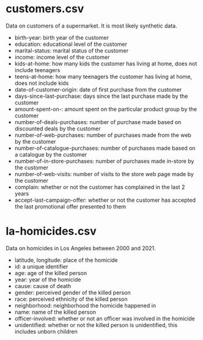 # customers.csv
Data on customers of a supermarket. It is most likely synthetic data.

- birth-year: birth year of the customer
- education: educational level of the customer
- marital-status: marital status of the customer
- income: income level of the customer
- kids-at-home: how many kids the customer has living at home, does not
  include teenagers
- teens-at-home: how many teenagers the customer has living at home,
  does not include kids
- date-of-customer-origin: date of first purchase from the customer
- days-since-last-purchase: days since the last purchase made by the
  customer
- amount-spent-on-: amount spent on the particular product group by the
  customer
- number-of-deals-purchases: number of purchase made based on discounted
  deals by the customer
- number-of-web-purchases: number of purchases made from the web by the
  customer
- number-of-catalogue-purchases: number of purchases made based on a
  catalogue by the customer
- number-of-in-store-purchases: number of purchases made in-store by
  the customer
- number-of-web-visits: number of visits to the store web page made by
  the customer
- complain: whether or not the customer has complained in the last 2
  years
- accept-last-campaign-offer: whether or not the customer has accepted
  the last promotional offer presented to them

# la-homicides.csv
Data on homicides in Los Angeles between 2000 and 2021.

- latitude, longitude: place of the homicide
- id: a unique identifier
- age: age of the killed person
- year: year of the homicide
- cause: cause of death
- gender: perceived gender of the killed person
- race: perceived ethnicity of the killed person
- neighborhood: neighborhood the homicide happened in
- name: name of the killed person
- officer-involved: whether or not an officer was involved in the
  homicide
- unidentified: whether or not the killed person is unidentified, this
  includes unborn children
